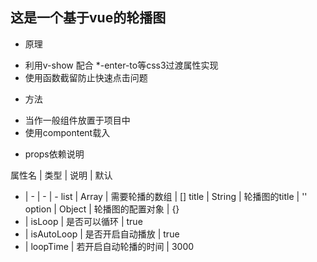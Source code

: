 ## 这是一个基于vue的轮播图

+ 原理
 - 利用v-show 配合 *-enter-to等css3过渡属性实现
 - 使用函数截留防止快速点击问题
+ 方法
 - 当作一般组件放置于项目中
 - 使用compontent载入
+ props依赖说明

 属性名 | 类型 | 说明 | 默认
 - | - | - | -
 list | Array | 需要轮播的数组 | []
 title | String | 轮播图的title | ''
 option | Object | 轮播图的配置对象 | {}
 - | isLoop | 是否可以循环 | true
 - | isAutoLoop | 是否开启自动播放 | true
 - | loopTime | 若开启自动轮播的时间 | 3000